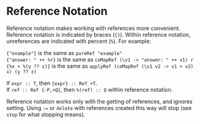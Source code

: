 # Reference Notation

Reference notation makes working with references more convenient.
Reference notation is indicated by braces (`{}`).
Within reference notation, unreferences are indicated with percent (`%`).
For example:

`{"example"}` is the same as `pureRef "example"`  
`{"answer: " ++ %r}` is the same as `coMapRef (\v1 -> "answer: " ++ v1) r`  
`{%x + %(y ?? z)}` is the same as `applyRef (coMapRef (\v1 v2 -> v1 + v2) x) (y ?? z)`

If `expr :: T`, then `{expr} :: Ref +T`.  
If `ref :: Ref {-P,+Q}`, then `%(ref) :: Q` within reference notation.

Reference notation works only with the getting of references, and ignores setting.
Using `:=` or `delete` with references created this way will stop (see `stop` for what stopping means).
